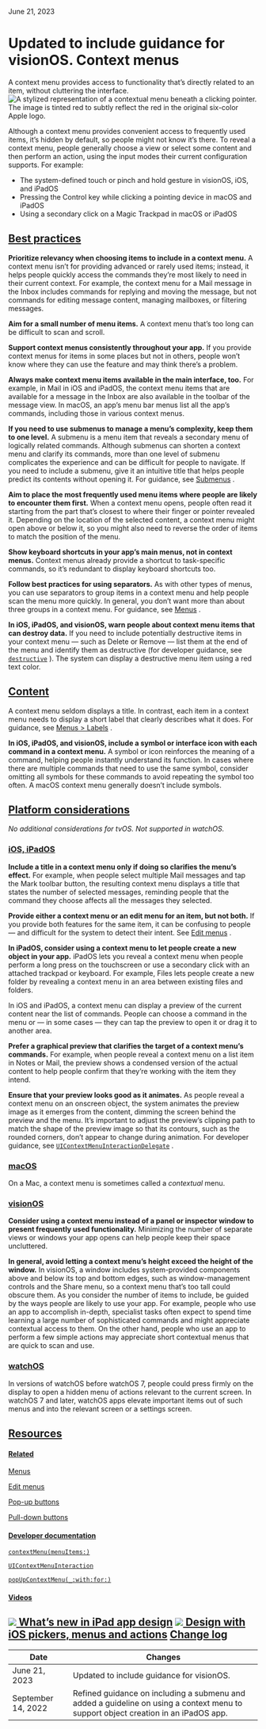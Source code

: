 June 21, 2023

 Updated to include guidance for visionOS. Context menus
=============

A context menu provides access to functionality that’s directly related to an item, without cluttering the interface.![A stylized representation of a contextual menu beneath a clicking pointer. The image is tinted red to subtly reflect the red in the original six-color Apple logo.](https://docs-assets.developer.apple.com/published/c5659a3656d8cb627cb96e552144d439/components-context-menu-intro@2x.png)

Although a context menu provides convenient access to frequently used items, it’s hidden by default, so people might not know it’s there. To reveal a context menu, people generally choose a view or select some content and then perform an action, using the input modes their current configuration supports. For example:

* The system-defined touch or pinch and hold gesture in visionOS, iOS, and iPadOS
* Pressing the Control key while clicking a pointing device in macOS and iPadOS
* Using a secondary click on a Magic Trackpad in macOS or iPadOS

[Best practices](/design/human-interface-guidelines/context-menus#Best-practices)
---------------------------------------------------------------------------------

**Prioritize relevancy when choosing items to include in a context menu.** A context menu isn’t for providing advanced or rarely used items; instead, it helps people quickly access the commands they’re most likely to need in their current context. For example, the context menu for a Mail message in the Inbox includes commands for replying and moving the message, but not commands for editing message content, managing mailboxes, or filtering messages.

**Aim for a small number of menu items.** A context menu that’s too long can be difficult to scan and scroll.

**Support context menus consistently throughout your app.** If you provide context menus for items in some places but not in others, people won’t know where they can use the feature and may think there’s a problem.

**Always make context menu items available in the main interface, too.** For example, in Mail in iOS and iPadOS, the context menu items that are available for a message in the Inbox are also available in the toolbar of the message view. In macOS, an app’s menu bar menus list all the app’s commands, including those in various context menus.

**If you need to use submenus to manage a menu’s complexity, keep them to one level.** A submenu is a menu item that reveals a secondary menu of logically related commands. Although submenus can shorten a context menu and clarify its commands, more than one level of submenu complicates the experience and can be difficult for people to navigate. If you need to include a submenu, give it an intuitive title that helps people predict its contents without opening it. For guidance, see [Submenus](/design/human-interface-guidelines/menus#Submenus)
.

**Aim to place the most frequently used menu items where people are likely to encounter them first.** When a context menu opens, people often read it starting from the part that’s closest to where their finger or pointer revealed it. Depending on the location of the selected content, a context menu might open above or below it, so you might also need to reverse the order of items to match the position of the menu.

**Show keyboard shortcuts in your app’s main menus, not in context menus.** Context menus already provide a shortcut to task-specific commands, so it’s redundant to display keyboard shortcuts too.

**Follow best practices for using separators.** As with other types of menus, you can use separators to group items in a context menu and help people scan the menu more quickly. In general, you don’t want more than about three groups in a context menu. For guidance, see [Menus](/design/human-interface-guidelines/menus)
.

**In iOS, iPadOS, and visionOS, warn people about context menu items that can destroy data.** If you need to include potentially destructive items in your context menu — such as Delete or Remove — list them at the end of the menu and identify them as destructive (for developer guidance, see [`destructive`](/documentation/uikit/uimenuelement/attributes/3335200-destructive)
). The system can display a destructive menu item using a red text color.

[Content](/design/human-interface-guidelines/context-menus#Content)
-------------------------------------------------------------------

A context menu seldom displays a title. In contrast, each item in a context menu needs to display a short label that clearly describes what it does. For guidance, see [Menus > Labels](https://developer.apple.com/design/human-interface-guidelines/menus#Labels)
.

**In iOS, iPadOS, and visionOS, include a symbol or interface icon with each command in a context menu.** A symbol or icon reinforces the meaning of a command, helping people instantly understand its function. In cases where there are multiple commands that need to use the same symbol, consider omitting all symbols for these commands to avoid repeating the symbol too often. A macOS context menu generally doesn’t include symbols.

[Platform considerations](/design/human-interface-guidelines/context-menus#Platform-considerations)
---------------------------------------------------------------------------------------------------

*No additional considerations for tvOS. Not supported in watchOS.*

### [iOS, iPadOS](/design/human-interface-guidelines/context-menus#iOS-iPadOS)

**Include a title in a context menu only if doing so clarifies the menu’s effect.** For example, when people select multiple Mail messages and tap the Mark toolbar button, the resulting context menu displays a title that states the number of selected messages, reminding people that the command they choose affects all the messages they selected.

**Provide either a context menu or an edit menu for an item, but not both.** If you provide both features for the same item, it can be confusing to people — and difficult for the system to detect their intent. See [Edit menus](/design/human-interface-guidelines/edit-menus)
.

**In iPadOS, consider using a context menu to let people create a new object in your app.** iPadOS lets you reveal a context menu when people perform a long press on the touchscreen or use a secondary click with an attached trackpad or keyboard. For example, Files lets people create a new folder by revealing a context menu in an area between existing files and folders.

In iOS and iPadOS, a context menu can display a preview of the current content near the list of commands. People can choose a command in the menu or — in some cases — they can tap the preview to open it or drag it to another area.

**Prefer a graphical preview that clarifies the target of a context menu’s commands.** For example, when people reveal a context menu on a list item in Notes or Mail, the preview shows a condensed version of the actual content to help people confirm that they’re working with the item they intend.

**Ensure that your preview looks good as it animates.** As people reveal a context menu on an onscreen object, the system animates the preview image as it emerges from the content, dimming the screen behind the preview and the menu. It’s important to adjust the preview’s clipping path to match the shape of the preview image so that its contours, such as the rounded corners, don’t appear to change during animation. For developer guidance, see [`UIContextMenuInteractionDelegate`](/documentation/uikit/uicontextmenuinteractiondelegate)
.

### [macOS](/design/human-interface-guidelines/context-menus#macOS)

On a Mac, a context menu is sometimes called a *contextual* menu.

### [visionOS](/design/human-interface-guidelines/context-menus#visionOS)

**Consider using a context menu instead of a panel or inspector window to present frequently used functionality.** Minimizing the number of separate views or windows your app opens can help people keep their space uncluttered.

**In general, avoid letting a context menu’s height exceed the height of the window.** In visionOS, a window includes system-provided components above and below its top and bottom edges, such as window-management controls and the Share menu, so a context menu that’s too tall could obscure them. As you consider the number of items to include, be guided by the ways people are likely to use your app. For example, people who use an app to accomplish in-depth, specialist tasks often expect to spend time learning a large number of sophisticated commands and might appreciate contextual access to them. On the other hand, people who use an app to perform a few simple actions may appreciate short contextual menus that are quick to scan and use.

### [watchOS](/design/human-interface-guidelines/context-menus#watchOS)

In versions of watchOS before watchOS 7, people could press firmly on the display to open a hidden menu of actions relevant to the current screen. In watchOS 7 and later, watchOS apps elevate important items out of such menus and into the relevant screen or a settings screen.

[Resources](/design/human-interface-guidelines/context-menus#Resources)
-----------------------------------------------------------------------

#### [Related](/design/human-interface-guidelines/context-menus#Related)

[Menus](/design/human-interface-guidelines/menus)


[Edit menus](/design/human-interface-guidelines/edit-menus)


[Pop-up buttons](/design/human-interface-guidelines/pop-up-buttons)


[Pull-down buttons](/design/human-interface-guidelines/pull-down-buttons)


#### [Developer documentation](/design/human-interface-guidelines/context-menus#Developer-documentation)

[`contextMenu(menuItems:)`](/documentation/SwiftUI/View/contextMenu(menuItems:))


[`UIContextMenuInteraction`](/documentation/uikit/uicontextmenuinteraction)


[`popUpContextMenu(_:with:for:)`](/documentation/appkit/nsmenu/1518170-popupcontextmenu)


#### [Videos](/design/human-interface-guidelines/context-menus#Videos)

[![](https://devimages-cdn.apple.com/wwdc-services/images/124/6E076CE0-7DDF-4471-B6F0-005ADF9C7960/6500_wide_250x141_1x.jpg) What’s new in iPad app design](https://developer.apple.com/videos/play/wwdc2022/10009) 
[![](https://devimages-cdn.apple.com/wwdc-services/images/49/5E0BCBB2-9A08-4906-BB1E-6F184E5AC600/3771_wide_250x141_1x.jpg) Design with iOS pickers, menus and actions](https://developer.apple.com/videos/play/wwdc2020/10205) 
[Change log](/design/human-interface-guidelines/context-menus#Change-log)
-------------------------------------------------------------------------



| Date | Changes |
| --- | --- |
| June 21, 2023 | Updated to include guidance for visionOS. |
| September 14, 2022 | Refined guidance on including a submenu and added a guideline on using a context menu to support object creation in an iPadOS app. |

